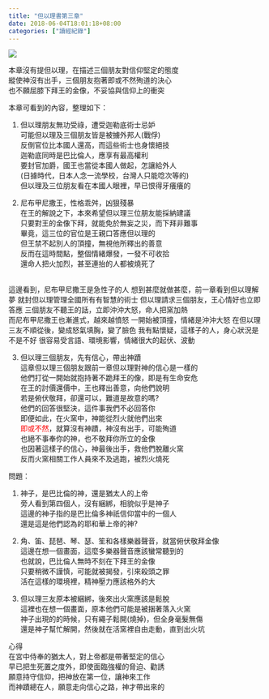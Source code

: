 ```yaml
---
title: "但以理書第三章"
date: 2018-06-04T18:01:18+08:00
categories: ["讀經紀錄"]
---
```

![](https://farm2.staticflickr.com/1747/27862285357_d39b7b3a53.jpg)  

本章沒有提但以理，在描述三個朋友對信仰堅定的態度  
縱使神沒有出手，三個朋友抱著即或不然殉道的決心  
也不願屈膝下拜王的金像，不妥協與信仰上的衝突  
<!--more-->

本章可看到的內容，整理如下：  
  
1. 但以理朋友無功受祿，遭受迦勒底術士忌妒  
可能但以理及三個朋友皆是被擄外邦人(戰俘)  
反倒官位比本國人還高，而這些術士也身懷絕技  
迦勒底同時是巴比倫人，應享有最高權利  
要封官加爵，國王也當從本國人做起，怎讓給外人  
(日據時代，日本人念一流學校，台灣人只能唸次等的)  
但以理及三位朋友看在本國人眼裡，早已恨得牙癢癢的  
  
2. 尼布甲尼撒王，性格乖舛，凶狠殘暴  
在王的解說之下，本來希望但以理三位朋友能採納建議  
只要對王的金像下拜，就能免於無妄之災，而下拜非難事  
畢竟，這三位的官位是王親口答應但以理的  
但王禁不起別人的頂撞，無視他所釋出的善意  
反而在這時間點，整個情緒爆發，一發不可收拾  
還命人把火加烈，甚至連抬的人都被燒死了  
<br/>
這邊看到，尼布甲尼撒王是急性子的人  
想到甚麼就做甚麼，前一章看到但以理解夢  
就封但以理管理全國所有有智慧的術士  
但以理請求三個朋友，王心情好也立即答應  
三個朋友不聽王的話，立即沖沖大怒，命人把窯加熱  
<br/>
而尼布甲尼撒王也漸進式，越來越憤怒  
一開始被頂撞，情緒是沖沖大怒  
在但以理三友不順從後，變成怒氣填胸，變了臉色  
我有點懷疑，這樣子的人，身心狀況是不是不好  
很容易受言語、環境影響，情緒很大的起伏、波動  
  
3. 但以理三個朋友，先有信心，帶出神蹟  
這章但以理三個朋友跟前一章但以理對神的信心是一樣的  
他們打從一開始就抱持著不跪拜王的像，即是有生命安危  
在王的討價還價中，王也釋出善意，向他們說明  
若是俯伏敬拜，卻還可以，難道是故意的嗎?  
他們的回答很堅決，這件事我們不必回答你  
即便如此，在火窯中，神能從烈火就他們出來  
<font style="color:red">即或不然</font>，就算沒有神蹟，神沒有出手，可能殉道  
也絕不事奉你的神，也不敬拜你所立的金像  
也因著這樣子的信心，神最後出手，救他們脫離火窯  
反而火窯相關工作人員來不及逃跑，被烈火燒死  
  
問題：
  
1. 神子，是巴比倫的神，還是猶太人的上帝  
旁人看到第四個人，沒有綑綁，相貌似乎是神子  
這邊的神子指的是巴比倫多神祇信仰當中的一個人  
還是這是他們認為的耶和華上帝的神?  
  
2. 角、笛、琵琶、琴、瑟、笙和各樣樂器聲音，就當俯伏敬拜金像  
這邊在想一個畫面，這麼多樂器聲音應該蠻常聽到的  
也就說，巴比倫人無時不刻在下拜王的金像  
只要稍微不謹慎，可能就被揭發，引來殺頭之罪  
活在這樣的環境裡，精神壓力應該格外的大  
  
3. 但以理三友原本被綑綁，後來出火窯應該是鬆脫  
這裡也在想一個畫面，原本他們可能是被捆著落入火窯  
神子出現的的時候，只有繩子鬆開(燒掉)，但全身毫髮無傷  
還是神子幫忙解開，然後就在活窯裡自由走動，直到出火坑  
  
心得  
在宮中侍奉的猶太人，對上帝都是帶著堅定的信心  
早已把生死置之度外，即使面臨強權的脅迫、勸誘  
願意持守信仰，把神放在第一位，讓神來工作  
而神蹟總在人，願意走向信心之路，神才帶出來的